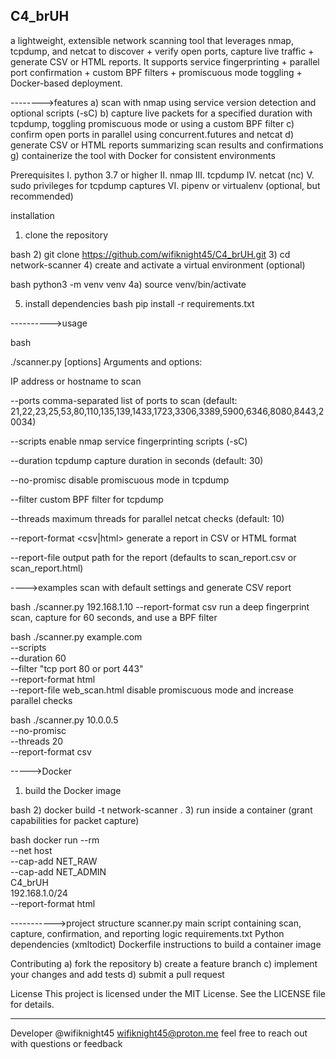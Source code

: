 ## C4_brUH
a lightweight, extensible network scanning tool that leverages nmap, tcpdump, and netcat to discover + verify open ports, capture live traffic + generate CSV or HTML reports. It supports service fingerprinting + parallel port confirmation + custom BPF filters + promiscuous mode toggling + Docker-based deployment.

-------->features
a) scan with nmap using service version detection and optional scripts (-sC)
b) capture live packets for a specified duration with tcpdump, toggling promiscuous mode or using a custom BPF filter
c) confirm open ports in parallel using concurrent.futures and netcat
d) generate CSV or HTML reports summarizing scan results and confirmations
g) containerize the tool with Docker for consistent environments

Prerequisites
I. python 3.7 or higher
II. nmap
III. tcpdump
IV. netcat (nc)
V. sudo privileges for tcpdump captures
VI. pipenv or virtualenv (optional, but recommended)

installation
1) clone the repository

bash
2) git clone https://github.com/wifiknight45/C4_brUH.git
3) cd network-scanner
4) create and activate a virtual environment (optional)

bash
python3 -m venv venv
4a) source venv/bin/activate

5) install dependencies
bash
pip install -r requirements.txt


---------->usage

bash

./scanner.py <target> [options]
Arguments and options:

<target> IP address or hostname to scan

--ports comma-separated list of ports to scan (default: 21,22,23,25,53,80,110,135,139,1433,1723,3306,3389,5900,6346,8080,8443,20034)

--scripts enable nmap service fingerprinting scripts (-sC)

--duration tcpdump capture duration in seconds (default: 30)

--no-promisc disable promiscuous mode in tcpdump

--filter <expression> custom BPF filter for tcpdump

--threads <n> maximum threads for parallel netcat checks (default: 10)

--report-format <csv|html> generate a report in CSV or HTML format

--report-file <path> output path for the report (defaults to scan_report.csv or scan_report.html)

---->examples
scan with default settings and generate CSV report

bash
./scanner.py 192.168.1.10 --report-format csv
run a deep fingerprint scan, capture for 60 seconds, and use a BPF filter

bash
./scanner.py example.com \
  --scripts \
  --duration 60 \
  --filter "tcp port 80 or port 443" \
  --report-format html \
  --report-file web_scan.html
disable promiscuous mode and increase parallel checks

bash
./scanner.py 10.0.0.5 \
  --no-promisc \
  --threads 20 \
  --report-format csv

----->Docker
1) build the Docker image

bash
2) docker build -t network-scanner .
3) run inside a container (grant capabilities for packet capture)

bash
docker run --rm \
  --net host \
  --cap-add NET_RAW \
  --cap-add NET_ADMIN \
  C4_brUH \
  192.168.1.0/24 \
  --report-format html

----------->project structure
scanner.py main script containing scan, capture, confirmation, and reporting logic
requirements.txt Python dependencies (xmltodict)
Dockerfile instructions to build a container image

Contributing
a) fork the repository
b) create a feature branch
c) implement your changes and add tests
d) submit a pull request

License
This project is licensed under the MIT License. See the LICENSE file for details.

---

Developer 
@wifiknight45
wifiknight45@proton.me
feel free to reach out with questions or feedback 
